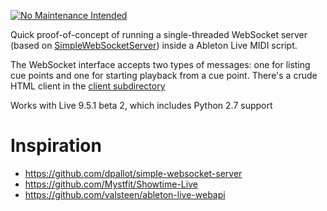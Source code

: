 [![No Maintenance Intended](http://unmaintained.tech/badge.svg)](http://unmaintained.tech/)

Quick proof-of-concept of running a single-threaded WebSocket server (based on [SimpleWebSocketServer](https://github.com/dpallot/simple-websocket-server/)) inside a Ableton Live MIDI script.

The WebSocket interface accepts two types of messages: one for listing cue points and one for starting playback from a cue point. There's a crude HTML client in the [client subdirectory](client)

Works with Live 9.5.1 beta 2, which includes Python 2.7 support

# Inspiration

- https://github.com/dpallot/simple-websocket-server
- https://github.com/Mystfit/Showtime-Live
- https://github.com/valsteen/ableton-live-webapi
